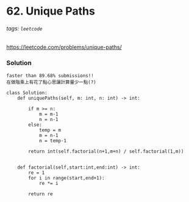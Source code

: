 # 62. Unique Paths
###### tags: `leetcode`
https://leetcode.com/problems/unique-paths/

### Solution
    faster than 89.68% submissions!!
    在做階乘上有花了點心思讓計算量少一點(?)
```python=
class Solution:
    def uniquePaths(self, m: int, n: int) -> int:

        if m >= n:
            m = m-1
            n = n-1
        else:
            temp = m
            m = n-1
            n = temp-1
                
        return int(self.factorial(n+1,m+n) / self.factorial(1,m))
    
    
    def factorial(self,start:int,end:int) -> int:
        re = 1
        for i in range(start,end+1):
            re *= i
        
        return re
```
